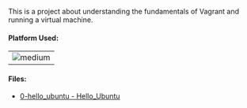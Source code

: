 This is a project about understanding the fundamentals of Vagrant and running a virtual machine.
 
 <h4>Platform Used: </h4>
 
<table>
  <tr>
    <td><img alt="medium" src="https://img.shields.io/badge/Linux-FCC624?style=for-the-badge&logo=linux&logoColor=black"></td>
  </tr>
</table>


<h4>Files:</h4>

* [0-hello_ubuntu - Hello_Ubuntu](0-hello_ubuntu)
